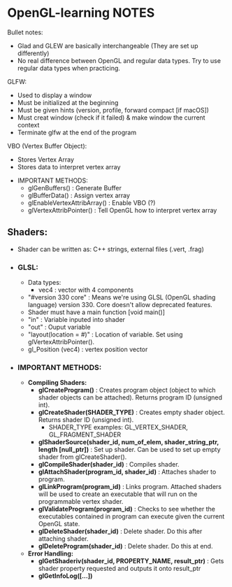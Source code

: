 # OpenGL-learning NOTES

Bullet notes:
  - Glad and GLEW are basically interchangeable (They are set up differently)
  - No real difference between OpenGL and regular data types. Try to use regular data types when practicing.

GLFW:
  - Used to display a window
  - Must be initialized at the beginning
  - Must be given hints (version, profile, forward compact [if macOS])
  - Must creat window (check if it failed) & make window the current context
  - Terminate glfw at the end of the program


VBO (Vertex Buffer Object):
  - Stores Vertex Array
  - Stores data to interpret vertex array
  * IMPORTANT METHODS:
    - glGenBuffers() : Generate Buffer
    - glBufferData() : Assign vertex array
    - glEnableVertexAttribArray() : Enable VBO (?)
    - glVertexAttribPointer() : Tell OpenGL how to interpret vertex array

## Shaders:
  * Shader can be written as: C++ strings, external files (.vert, .frag)
  * ### GLSL:
    - Data types:
      - vec4 : vector with 4 components
    - "#version 330 core" : Means we're using GLSL (OpenGL shading language) version 330. Core doesn't allow deprecated features.
    - Shader must have a main function [void main()]
    - "in" : Variable inputed into shader
    - "out" : Ouput variable
    - "layout(location = #)" : Location of variable. Set using glVertexAttribPointer().
    - gl_Position (vec4) : vertex position vector
    
  * ### IMPORTANT METHODS:
    + **Compiling Shaders:**
      - **glCreateProgram()** : Creates program object (object to which shader objects can be attached). Returns program ID (unsigned int).
      - **glCreateShader(SHADER_TYPE)** : Creates empty shader object. Returns shader ID (unsigned int).
        - SHADER_TYPE examples: GL_VERTEX_SHADER, GL_FRAGMENT_SHADER
      - **glShaderSource(shader_id, num_of_elem, shader_string_ptr, length [null_ptr])** : Set up shader. Can be used to set up empty shader from glCreateShader().
      - **glCompileShader(shader_id)** : Compiles shader.
      - **glAttachShader(program_id, shader_id)** : Attaches shader to program.
      - **glLinkProgram(program_id)** : Links program. Attached shaders will be used to create an executable that will run on the programmable vertex shader.
      - **glValidateProgram(program_id)** : Checks to see whether the executables contained in program can execute given the current OpenGL state.
      - **glDeleteShader(shader_id)** : Delete shader. Do this after attaching shader.
      - **glDeleteProgram(shader_id)** : Delete shader. Do this at end.
    + **Error Handling:**
      - **glGetShaderiv(shader_id, PROPERTY_NAME, result_ptr)** : Gets shader property requested and outputs it onto result_ptr
      - **glGetInfoLog([...])**
      
    

